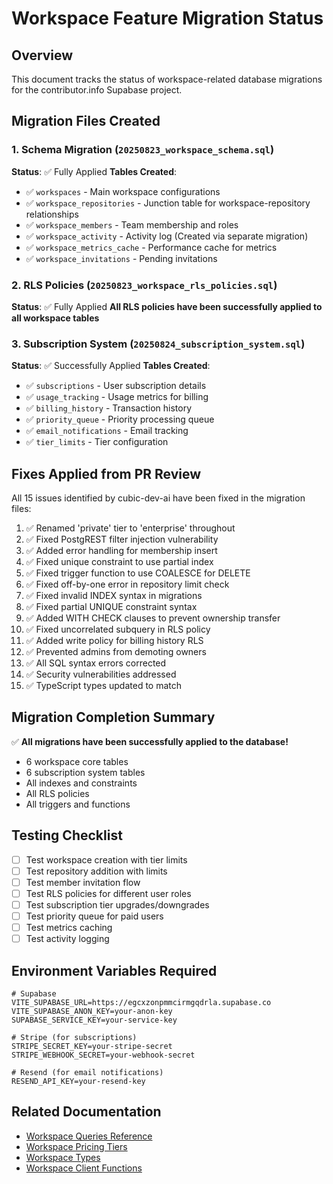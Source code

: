 # Workspace Feature Migration Status

## Overview
This document tracks the status of workspace-related database migrations for the contributor.info Supabase project.

## Migration Files Created

### 1. Schema Migration (`20250823_workspace_schema.sql`)
**Status**: ✅ Fully Applied
**Tables Created**:
- ✅ `workspaces` - Main workspace configurations
- ✅ `workspace_repositories` - Junction table for workspace-repository relationships
- ✅ `workspace_members` - Team membership and roles
- ✅ `workspace_activity` - Activity log (Created via separate migration)
- ✅ `workspace_metrics_cache` - Performance cache for metrics
- ✅ `workspace_invitations` - Pending invitations

### 2. RLS Policies (`20250823_workspace_rls_policies.sql`)
**Status**: ✅ Fully Applied
**All RLS policies have been successfully applied to all workspace tables**

### 3. Subscription System (`20250824_subscription_system.sql`)
**Status**: ✅ Successfully Applied
**Tables Created**:
- ✅ `subscriptions` - User subscription details
- ✅ `usage_tracking` - Usage metrics for billing
- ✅ `billing_history` - Transaction history
- ✅ `priority_queue` - Priority processing queue
- ✅ `email_notifications` - Email tracking
- ✅ `tier_limits` - Tier configuration

## Fixes Applied from PR Review

All 15 issues identified by cubic-dev-ai have been fixed in the migration files:

1. ✅ Renamed 'private' tier to 'enterprise' throughout
2. ✅ Fixed PostgREST filter injection vulnerability
3. ✅ Added error handling for membership insert
4. ✅ Fixed unique constraint to use partial index
5. ✅ Fixed trigger function to use COALESCE for DELETE
6. ✅ Fixed off-by-one error in repository limit check
7. ✅ Fixed invalid INDEX syntax in migrations
8. ✅ Fixed partial UNIQUE constraint syntax
9. ✅ Added WITH CHECK clauses to prevent ownership transfer
10. ✅ Fixed uncorrelated subquery in RLS policy
11. ✅ Added write policy for billing history RLS
12. ✅ Prevented admins from demoting owners
13. ✅ All SQL syntax errors corrected
14. ✅ Security vulnerabilities addressed
15. ✅ TypeScript types updated to match

## Migration Completion Summary

✅ **All migrations have been successfully applied to the database!**

- 6 workspace core tables
- 6 subscription system tables
- All indexes and constraints
- All RLS policies
- All triggers and functions

## Testing Checklist

- [ ] Test workspace creation with tier limits
- [ ] Test repository addition with limits
- [ ] Test member invitation flow
- [ ] Test RLS policies for different user roles
- [ ] Test subscription tier upgrades/downgrades
- [ ] Test priority queue for paid users
- [ ] Test metrics caching
- [ ] Test activity logging

## Environment Variables Required

```env
# Supabase
VITE_SUPABASE_URL=https://egcxzonpmmcirmgqdrla.supabase.co
VITE_SUPABASE_ANON_KEY=your-anon-key
SUPABASE_SERVICE_KEY=your-service-key

# Stripe (for subscriptions)
STRIPE_SECRET_KEY=your-stripe-secret
STRIPE_WEBHOOK_SECRET=your-webhook-secret

# Resend (for email notifications)
RESEND_API_KEY=your-resend-key
```

## Related Documentation

- [Workspace Queries Reference](./WORKSPACE_QUERIES.md)
- [Workspace Pricing Tiers](../../tasks/workspace-pricing-tiers.md)
- [Workspace Types](../../src/types/workspace.ts)
- [Workspace Client Functions](../../src/lib/workspace/workspace-client.ts)